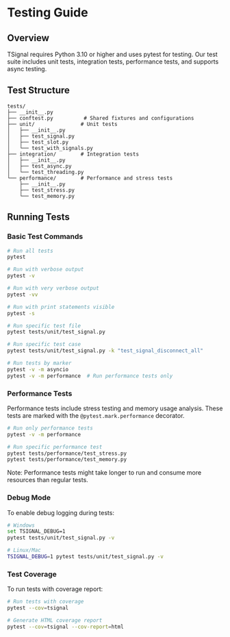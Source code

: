 # Testing Guide

## Overview
TSignal requires Python 3.10 or higher and uses pytest for testing. Our test suite includes unit tests, integration tests, performance tests, and supports async testing.

## Test Structure
```
tests/
├── __init__.py
├── conftest.py          # Shared fixtures and configurations
├── unit/               # Unit tests
│   ├── __init__.py
│   ├── test_signal.py
│   ├── test_slot.py
│   └── test_with_signals.py
├── integration/        # Integration tests
│   ├── __init__.py
│   ├── test_async.py
│   └── test_threading.py
└── performance/        # Performance and stress tests
    ├── __init__.py
    ├── test_stress.py
    └── test_memory.py
```

## Running Tests

### Basic Test Commands
```bash
# Run all tests
pytest

# Run with verbose output
pytest -v

# Run with very verbose output
pytest -vv

# Run with print statements visible
pytest -s

# Run specific test file
pytest tests/unit/test_signal.py

# Run specific test case
pytest tests/unit/test_signal.py -k "test_signal_disconnect_all"

# Run tests by marker
pytest -v -m asyncio
pytest -v -m performance  # Run performance tests only
```

### Performance Tests
Performance tests include stress testing and memory usage analysis. These tests are marked with the `@pytest.mark.performance` decorator.

```bash
# Run only performance tests
pytest -v -m performance

# Run specific performance test
pytest tests/performance/test_stress.py
pytest tests/performance/test_memory.py
```

Note: Performance tests might take longer to run and consume more resources than regular tests.

### Debug Mode
To enable debug logging during tests:
```bash
# Windows
set TSIGNAL_DEBUG=1
pytest tests/unit/test_signal.py -v

# Linux/Mac
TSIGNAL_DEBUG=1 pytest tests/unit/test_signal.py -v
```

### Test Coverage
To run tests with coverage report:
```bash
# Run tests with coverage
pytest --cov=tsignal

# Generate HTML coverage report
pytest --cov=tsignal --cov-report=html
```
